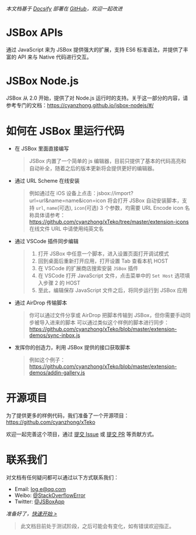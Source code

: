 *本文档基于 [Docsify](https://docsify.js.org) 部署在 [GitHub](https://github.com/cyanzhong/jsbox-docs)，欢迎一起改进*

# JSBox APIs

通过 JavaScript 来为 JSBox 提供强大的扩展，支持 ES6 标准语法，并提供了丰富的 API 来与 Native 代码进行交互。

# JSBox Node.js

JSBox 从 2.0 开始，提供了对 Node.js 运行时的支持。关于这一部分的内容，请参考专门的文档：https://cyanzhong.github.io/jsbox-nodejs/#/

# 如何在 JSBox 里运行代码

- 在 JSBox 里面直接编写

  > JSBox 内置了一个简单的 js 编辑器，目前只提供了基本的代码高亮和自动补全，随着之后的版本更新将会提供更好的编辑器。

- 通过 URL Scheme 在线安装

  > 例如通过在 iOS 设备上点击：jsbox://import?url=url&name=name&icon=icon
  > 将会打开 JSBox 自动安装脚本，支持 `url`, `name`(可选), `icon`(可选) 3 个参数，均需要 URL Encode
  > icon 名称具体请参考：https://github.com/cyanzhong/xTeko/tree/master/extension-icons
  > 在线文件 URL 中请使用纯英文名

- 通过 VSCode 插件同步编辑

  > 1. 打开 JSBox 中任意一个脚本，进入设置页面打开调试模式
  > 2. 回到桌面后重新打开应用，打开设置 Tab 查看本机 HOST
  > 3. 在 VSCode 的扩展商店搜索安装 `JSBox` 插件
  > 4. 在 VSCode 打开 JavaScript 文件，点击菜单中的 `Set Host` 选项填入步骤 2 的 HOST
  > 5. 至此，编辑保存 JavaScript 文件之后，将同步运行到 JSBox 应用

- 通过 AirDrop 传输脚本

  > 你可以通过文件分享或 AirDrop 把脚本传输到 JSBox，但你需要手动同步被导入进来的脚本
  > 可以通过类似这个样例的脚本进行同步：https://github.com/cyanzhong/xTeko/blob/master/extension-demos/sync-inbox.js

- 发挥你的创造力，利用 JSBox 提供的接口获取脚本

  > 例如这个例子：https://github.com/cyanzhong/xTeko/blob/master/extension-demos/addin-gallery.js

# 开源项目

为了提供更多的样例代码，我们准备了一个开源项目：https://github.com/cyanzhong/xTeko

欢迎一起完善这个项目，通过 [提交 Issue](https://github.com/cyanzhong/xTeko/issues/new) 或 [提交 PR](https://github.com/cyanzhong/xTeko/compare) 等贡献方式。

# 联系我们

对文档有任何疑问都可以通过以下方式联系我们：

- Email: [log.e@qq.com](mailto:log.e@qq.com)
- Weibo: [@StackOverflowError](https://weibo.com/0x00eeee)
- Twitter: [@JSBoxApp](https://twitter.com/JSBoxApp)

*准备好了，[快速开始 >](quickstart/intro.md)*

> 此文档目前处于测试阶段，之后可能会有变化，如有错误欢迎指正。